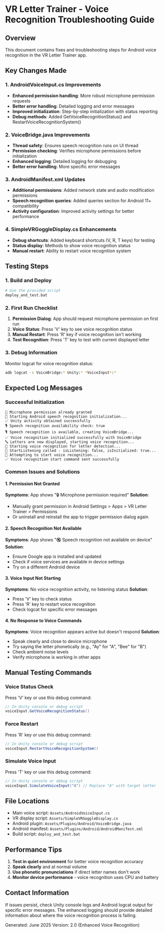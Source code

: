 # VR Letter Trainer - Voice Recognition Troubleshooting Guide

## Overview
This document contains fixes and troubleshooting steps for Android voice recognition in the VR Letter Trainer app.

## Key Changes Made

### 1. AndroidVoiceInput.cs Improvements
- **Enhanced permission handling**: More robust microphone permission requests
- **Better error handling**: Detailed logging and error messages
- **Improved initialization**: Step-by-step initialization with status reporting
- **Debug methods**: Added GetVoiceRecognitionStatus() and RestartVoiceRecognitionSystem()

### 2. VoiceBridge.java Improvements  
- **Thread safety**: Ensures speech recognition runs on UI thread
- **Permission checking**: Verifies microphone permissions before initialization
- **Enhanced logging**: Detailed logging for debugging
- **Better error handling**: More specific error messages

### 3. AndroidManifest.xml Updates
- **Additional permissions**: Added network state and audio modification permissions
- **Speech recognition queries**: Added queries section for Android 11+ compatibility
- **Activity configuration**: Improved activity settings for better performance

### 4. SimpleVRGoggleDisplay.cs Enhancements
- **Debug shortcuts**: Added keyboard shortcuts (V, R, T keys) for testing
- **Status display**: Methods to show voice recognition status
- **Manual restart**: Ability to restart voice recognition system

## Testing Steps

### 1. Build and Deploy
```bash
# Use the provided script
deploy_and_test.bat
```

### 2. First Run Checklist
1. **Permission Dialog**: App should request microphone permission on first run
2. **Voice Status**: Press 'V' key to see voice recognition status
3. **Manual Restart**: Press 'R' key if voice recognition isn't working
4. **Test Recognition**: Press 'T' key to test with current displayed letter

### 3. Debug Information
Monitor logcat for voice recognition status:
```bash
adb logcat -s VoiceBridge:* Unity:* *VoiceInput*:*
```

## Expected Log Messages

### Successful Initialization
```
🎤 Microphone permission already granted
🔧 Starting Android speech recognition initialization...
✅ Unity activity obtained successfully
🎙️ Speech recognition availability check: true
🎙️ Speech recognition is available, creating VoiceBridge...
✅ Voice recognition initialized successfully with VoiceBridge
🔤 Letters are now displayed, starting voice recognition...
🎤 Starting voice recognition for letter detection...
🎯 StartListening called - isListening: false, isInitialized: true...
🎤 Attempting to start voice recognition...
✅ Voice recognition start command sent successfully
```

### Common Issues and Solutions

#### 1. Permission Not Granted
**Symptoms**: App shows "🔒 Microphone permission required"
**Solution**: 
- Manually grant permission in Android Settings > Apps > VR Letter Trainer > Permissions
- Or uninstall and reinstall the app to trigger permission dialog again

#### 2. Speech Recognition Not Available
**Symptoms**: App shows "🔇 Speech recognition not available on device"
**Solution**:
- Ensure Google app is installed and updated
- Check if voice services are available in device settings
- Try on a different Android device

#### 3. Voice Input Not Starting
**Symptoms**: No voice recognition activity, no listening status
**Solution**:
- Press 'V' key to check status
- Press 'R' key to restart voice recognition
- Check logcat for specific error messages

#### 4. No Response to Voice Commands
**Symptoms**: Voice recognition appears active but doesn't respond
**Solution**:
- Speak clearly and close to device microphone
- Try saying the letter phonetically (e.g., "Ay" for "A", "Bee" for "B")
- Check ambient noise levels
- Verify microphone is working in other apps

## Manual Testing Commands

### Voice Status Check
Press 'V' key or use this debug command:
```csharp
// In Unity console or debug script
voiceInput.GetVoiceRecognitionStatus()
```

### Force Restart
Press 'R' key or use this debug command:
```csharp
// In Unity console or debug script  
voiceInput.RestartVoiceRecognitionSystem()
```

### Simulate Voice Input
Press 'T' key or use this debug command:
```csharp
// In Unity console or debug script
voiceInput.SimulateVoiceInput("A") // Replace "A" with target letter
```

## File Locations
- Main voice script: `Assets/AndroidVoiceInput.cs`
- VR display script: `Assets/SimpleVRGoggleDisplay.cs`
- Android plugin: `Assets/Plugins/Android/VoiceBridge.java`
- Android manifest: `Assets/Plugins/Android/AndroidManifest.xml`
- Build script: `deploy_and_test.bat`

## Performance Tips
1. **Test in quiet environment** for better voice recognition accuracy
2. **Speak clearly** and at normal volume
3. **Use phonetic pronunciations** if direct letter names don't work
4. **Monitor device performance** - voice recognition uses CPU and battery

## Contact Information
If issues persist, check Unity console logs and Android logcat output for specific error messages. The enhanced logging should provide detailed information about where the voice recognition process is failing.

Generated: June 2025
Version: 2.0 (Enhanced Voice Recognition)
